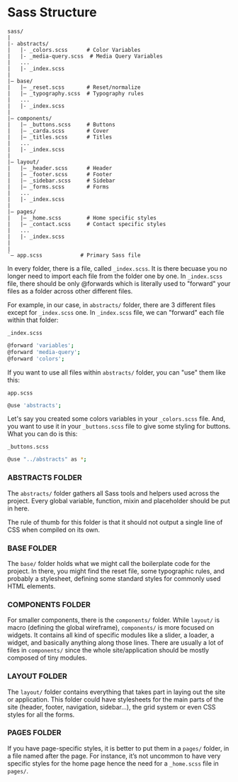 # Sass Structure

```
sass/
|
|- abstracts/
|   |- _colors.scss      # Color Variables
|   |- _media-query.scss  # Media Query Variables
|   ...
|   |- _index.scss
|
|– base/
|   |– _reset.scss       # Reset/normalize
|   |– _typography.scss  # Typography rules
|   ...                  
|   |- _index.scss
|
|– components/
|   |– _buttons.scss     # Buttons
|   |– _carda.scss       # Cover
|   |– _titles.scss      # Titles
|   ...                  
|   |- _index.scss
|
|– layout/
|   |– _header.scss      # Header
|   |– _footer.scss      # Footer
|   |– _sidebar.scss     # Sidebar
|   |– _forms.scss       # Forms
|   ...                  
|   |- _index.scss
|
|– pages/
|   |– _home.scss        # Home specific styles
|   |– _contact.scss     # Contact specific styles
|   ...                  
|   |- _index.scss
|
|
`– app.scss            # Primary Sass file
```


 In every folder, there is a file, called `_index.scss`. It is there becuase you no longer need to import each file from the folder one by one. In `_index.scss` file, there should be only @forwards which is literally used to "forward" your files as a folder across other different files.

For example, in our case, in `abstracts/` folder, there are 3 different files except for `_index.scss` one. In `_index.scss` file, we can "forward" each file within that folder:

`_index.scss`

```sh
@forward 'variables';
@forward 'media-query';
@forward 'colors';
```

If you want to use all files within `abstracts/` folder, you can "use" them like this:

`app.scss`

```sh
@use 'abstracts';
```

Let's say you created some colors variables in your `_colors.scss` file. And, you want to use it in your `_buttons.scss` file to give some styling for buttons. What you can do is this:

`_buttons.scss`

```sh
@use "../abstracts" as *;
```


### ABSTRACTS FOLDER

The `abstracts/` folder gathers all Sass tools and helpers used across the project. Every global variable, function, mixin and placeholder should be put in here.

The rule of thumb for this folder is that it should not output a single line of CSS when compiled on its own.

### BASE FOLDER

The `base/` folder holds what we might call the boilerplate code for the project. In there, you might find the reset file, some typographic rules, and probably a stylesheet, defining some standard styles for commonly used HTML elements.

### COMPONENTS FOLDER

For smaller components, there is the `components/` folder. While `layout/` is macro (defining the global wireframe), `components/` is more focused on widgets. It contains all kind of specific modules like a slider, a loader, a widget, and basically anything along those lines. There are usually a lot of files in `components/` since the whole site/application should be mostly composed of tiny modules.

### LAYOUT FOLDER

The `layout/` folder contains everything that takes part in laying out the site or application. This folder could have stylesheets for the main parts of the site (header, footer, navigation, sidebar…), the grid system or even CSS styles for all the forms.

### PAGES FOLDER

If you have page-specific styles, it is better to put them in a `pages/` folder, in a file named after the page. For instance, it’s not uncommon to have very specific styles for the home page hence the need for a `_home.scss` file in `pages/`.
